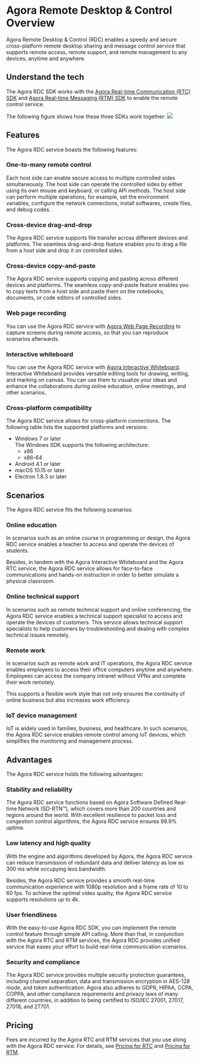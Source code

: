# Agora Remote Desktop & Control Overview

Agora Remote Desktop & Control (RDC) enables a speedy and secure cross-platform remote desktop sharing and message control service that supports remote access, remote support, and remote management to any devices, anytime and anywhere.

## Understand the tech

The Agora RDC SDK works with the [Agora Real-time Communication (RTC) SDK](https://docs.agora.io/en/Interactive%20Broadcast/product_live?platform=Electron) and [Agora Real-time Messaging (RTM) SDK](https://docs.agora.io/en/Real-time-Messaging/product_rtm?platform=Android) to enable the remote control service.

The following figure shows how these three SDKs work together:
![](https://web-cdn.agora.io/docs-files/1652261902609)

## Features

The Agora RDC service boasts the following features:

### One-to-many remote control

Each host side can enable secure access to multiple controlled sides simultaneously. The host side can operate the controlled sides by either using its own mouse and keyboard, or calling API methods. The host side can perform multiple operations, for example, set the environment variables, configure the network connections, install softwares, create files, and debug codes.

### Cross-device drag-and-drop

The Agora RDC service supports file transfer across different devices and platforms. The seamless drag-and-drop feature enables you to drag a file from a host side and drop it on controlled sides.

### Cross-device copy-and-paste

The Agora RDC service supports copying and pasting across different devices and platforms. The seamless copy-and-paste feature enables you to copy texts from a host side and paste them on the notebooks, documents, or code editors of controlled sides.

### Web page recording

You can use the Agora RDC service with [Agora Web Page Recording](https://docs.agora.io/en/cloud-recording/cloud_recording_webpage_mode?platform=RESTful) to capture screens during remote access, so that you can reproduce scenarios afterwards.

### Interactive whiteboard

You can use the Agora RDC service with [Agora Interactive Whiteboard](https://docs.agora.io/en/whiteboard/product_whiteboard?platform=Android). Interactive Whiteboard provides versatile editing tools for drawing, writing, and marking on canvas. You can use them to visualize your ideas and enhance the collaborations during online education, online meetings, and other scenarios.

### Cross-platform compatibility

The Agora RDC service allows for cross-platform connections. The following table lists the supported platforms and versions:
- Windows 7 or later  
  The Windows SDK supports the following architecture:
    - x86
    - x86-64
- Android 4.1 or later
- macOS 10.15 or later
- Electron 1.8.3 or later

## Scenarios

The Agora RDC service fits the following scenarios:

### Online education

In scenarios such as an online course in programming or design, the Agora RDC service enables a teacher to access and operate the devices of students.

Besides, in tandem with the Agora Interactive Whiteboard and the Agora RTC service, the Agora RDC service allows for face-to-face communications and hands-on instruction in order to better simulate a physical classroom.

### Online technical support

In scenarios such as remote technical support and online conferencing, the Agora RDC service enables a technical support specialist to access and operate the devices of customers. This service allows technical support specialists to help customers by troubleshooting and dealing with complex technical issues remotely.

### Remote work

In scenarios such as remote work and IT operations, the Agora RDC service enables employees to access their office computers anytime and anywhere. Employees can access the company intranet without VPNs and complete their work remotely.

This supports a flexible work style that not only ensures the continuity of online business but also increases work efficiency.

### IoT device management

IoT is widely used in families, business, and healthcare. In such scenarios, the Agora RDC service enables remote control among IoT devices, which simplifies the monitoring and management process.

## Advantages

The Agora RDC service holds the following advantages:

### Stability and reliability

The Agora RDC service functions based on Agora Software Defined Real-time Network (SD-RTN™), which covers more than 200 countries and regions around the world. With excellent resilience to packet loss and congestion control algorithms, the Agora RDC service ensures 99.9% uptime.

### Low latency and high quality

With the engine and algorithms developed by Agora, the Agora RDC service can reduce transmission of redundant data and deliver latency as low as 300 ms while occupying less bandwidth.

Besides, the Agora RDC service provides a smooth real-time communication experience with 1080p resolution and a frame rate of 10 to 60 fps. To achieve the optimal video quality, the Agora RDC service supports resolutions up to 4k.

### User friendliness

With the easy-to-use Agora RDC SDK, you can implement the remote control feature through simple API calling. More than that, in conjunction with the Agora RTC and RTM services, the Agora RDC provides unified service that eases your effort to build real-time communication scenarios.

### Security and compliance

The Agora RDC service provides multiple security protection guarantees, including channel separation, data and transmission encryption in AES-128 mode, and token authentication. Agora also adheres to GDPR, HIPAA, CCPA, COPPA, and other compliance requirements and privacy laws of many different countries, in addition to being certified to ISO/IEC 27001, 27017, 27018, and 27701.

## Pricing

Fees are incurred by the Agora RTC and RTM services that you use along with the Agora RDC service. For details, see [Pricing for RTC](https://docs.agora.io/en/Interactive%20Broadcast/billing_rtc?platform=Android) and [Pricing for RTM](https://docs.agora.io/en/Real-time-Messaging/billing_rtm?platform=Android).